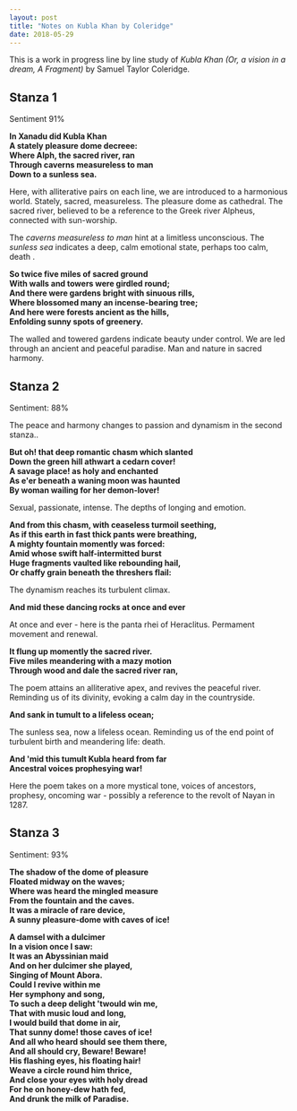 ```yaml
---
layout: post
title: "Notes on Kubla Khan by Coleridge"
date: 2018-05-29
---
```

This is a work in progress line by line study of _Kubla Khan (Or, a vision in a dream, A Fragment)_ by Samuel Taylor Coleridge. 

## Stanza 1
Sentiment 91%

__In Xanadu did Kubla Khan__  
__A stately pleasure dome decreee:__  
__Where Alph, the sacred river, ran__  
__Through caverns measureless to man__  
__Down to a sunless sea.__  

Here, with alliterative pairs on each line, we are introduced to a harmonious world. Stately, sacred, measureless. The pleasure dome as cathedral. The sacred river, believed to be a reference to the Greek river Alpheus, connected with sun-worship.

The _caverns measureless to man_ hint at a limitless unconscious. The _sunless sea_ indicates a deep, calm emotional state, perhaps too calm, death .

__So twice five miles of sacred ground__  
__With walls and towers were girdled round;__  
__And there were gardens bright with sinuous rills,__  
__Where blossomed many an incense-bearing tree;__  
__And here were forests ancient as the hills,__  
__Enfolding sunny spots of greenery.__  

The walled and towered gardens indicate beauty under control. We are led through an ancient and peaceful paradise. Man and nature in sacred harmony.

## Stanza 2
Sentiment: 88%

The peace and harmony changes to passion and dynamism in the second stanza..

__But oh! that deep romantic chasm which slanted__  
__Down the green hill athwart a cedarn cover!__  
__A savage place! as holy and enchanted__  
__As e'er beneath a waning moon was haunted__  
__By woman wailing for her demon-lover!__  

Sexual, passionate, intense. The depths of longing and emotion.

__And from this chasm, with ceaseless turmoil seething,__  
__As if this earth in fast thick pants were breathing,__  
__A mighty fountain momently was forced:__  
__Amid whose swift half-intermitted burst__  
__Huge fragments vaulted like rebounding hail,__  
__Or chaffy grain beneath the threshers flail:__  

The dynamism reaches its turbulent climax. 

__And mid these dancing rocks at once and ever__  

At once and ever - here is the panta rhei of Heraclitus. Permament movement and renewal.

__It flung up momently the sacred river.__  
__Five miles meandering with a mazy motion__  
__Through wood and dale the sacred river ran,__  

The poem attains an alliterative apex, and revives the peaceful river. Reminding us of its divinity, evoking a calm day in the countryside.

__And sank in tumult to a lifeless ocean;__  

The sunless sea, now a lifeless ocean. Reminding us of the end point of turbulent birth and meandering life: death.

__And 'mid this tumult Kubla heard from far__  
__Ancestral voices prophesying war!__  

Here the poem takes on a more mystical tone, voices of ancestors, prophesy, oncoming war - possibly a reference to the revolt of Nayan in 1287. 

## Stanza 3
Sentiment: 93%

__The shadow of the dome of pleasure__  
__Floated midway on the waves;__  
__Where was heard the mingled measure__  
__From the fountain and the caves.__  
__It was a miracle of rare device,__  
__A sunny pleasure-dome with caves of ice!__  

__A damsel with a dulcimer__  
__In a vision once I saw:__  
__It was an Abyssinian maid__  
__And on her dulcimer she played,__  
__Singing of Mount Abora.__  
__Could I revive within me__  
__Her symphony and song,__  
__To such a deep delight 'twould win me,__  
__That with music loud and long,__  
__I would build that dome in air,__  
__That sunny dome! those caves of ice!__  
__And all who heard should see them there,__  
__And all should cry, Beware! Beware!__  
__His flashing eyes, his floating hair!__  
__Weave a circle round him thrice,__  
__And close your eyes with holy dread__  
__For he on honey-dew hath fed,__  
__And drunk the milk of Paradise.__  